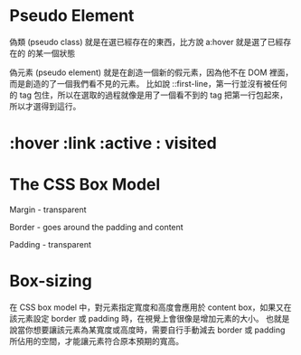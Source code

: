 # Pseudo Element
偽類 (pseudo class) 就是在選已經存在的東西，比方說 a:hover 就是選了已經存在的 <a> 的某一個狀態
 
偽元素 (pseudo element) 就是在創造一個新的假元素，因為他不在 DOM 裡面，而是創造的了一個我們看不見的元素。
  比如說 ::first-line，第一行並沒有被任何的 tag 包住，所以在選取的過程就像是用了一個看不到的 tag 把第一行包起來，所以才選得到這行。

# :hover :link :active : visited

# The CSS Box Model
Margin - transparent
 
Border - goes around the padding and content
 
Padding - transparent

 
# Box-sizing
在 CSS box model 中，對元素指定寬度和高度會應用於 content box，如果又在該元素設定 border 或 padding 時，在視覺上會很像是增加元素的大小。
 也就是說當你想要讓該元素為某寬度或高度時，需要自行手動減去 border 或 padding 所佔用的空間，才能讓元素符合原本預期的寬高。
